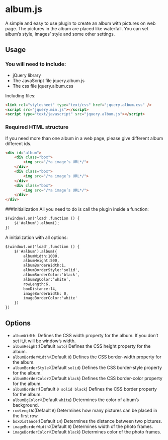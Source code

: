 # album.js

A simple and easy to use plugin to create an album with pictures on web page. The pictures in the album are placed like waterfall. You can set album’s style, images’ style and some other settings.

## Usage
### You will need to include:
- jQuery library
- The JavaScript file jquery.album.js 
- The css file jquery.album.css

Including files:
```html
<link rel="stylesheet" type="text/css" href="jquery.album.css" />
<script src="jquery.min.js"></script>
<script type="text/javascript" src="jquery.album.js"></script>
```
### Required HTML structure
If you need more than one album in a web page, please give different album different ids.
```html
<div id="album">
    <div class="box">
        <img src="/*a image’s URL*/">
    </div>
    <div class="box">
        <img src="/*a image’s URL*/">
    </div>
    <div class="box">
        <img src="/*a image’s URL*/">
    </div>
</div>
```
###Initialization
All you need to do is call the plugin inside a function:
```html
$(window).on('load',function () {
    $('#album').album();
})
```
A initialization with all options:
```html
$(window).on('load',function () {
    $('#album').album({
        albumWidth:1000,
        albumHeight:500,
        albumBorderWidth:1,
        albumBorderStyle:'solid',
        albumBorderColor:'black',
        albumBgColor:’white’,
        rowLength:6,
        boxDistance:14,
        imageBorderWidth: 0,
        imageBorderColor:'white'
    })
})
```
## Options
- `albumWidth`: Defines the CSS width property for the album. If you don’t set it,it will be window’s width.
- `albumHeight`:(Default `auto`) Defines the CSS height property for the album.
- `albumBorderWidth`:(Default `0`) Defines the CSS border-width property for the album.
- `albumBorderStyle`:(Default `solid`) Defines the CSS border-style property for the album.
- `albumBorderColor`:(Default `black`) Defines the CSS border-color property for the album.
- `albumBorder`:(Default `0 solid black`) Defines the CSS border property for the album.
- `albumBgColor`:(Default `white`) Determines the color of album’s background.
- `rowLength`:(Default `6`) Determines how many pictures can be placed in the first row.
- `boxDistance`:(Default `14`) Determines the distance between two pictures.
- `imageBorderWidth`:(Default `0`) Determines width of the photo frames.
- `imageBorderColor`:(Default `black`) Determines color of the photo frames.





